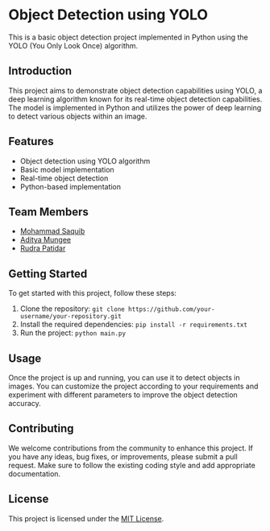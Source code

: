 # Object Detection using YOLO

This is a basic object detection project implemented in Python using the YOLO (You Only Look Once) algorithm.

## Introduction

This project aims to demonstrate object detection capabilities using YOLO, a deep learning algorithm known for its real-time object detection capabilities. The model is implemented in Python and utilizes the power of deep learning to detect various objects within an image.

## Features

- Object detection using YOLO algorithm
- Basic model implementation
- Real-time object detection
- Python-based implementation

## Team Members

- [Mohammad Saquib](https://github.com/saquib34)
- [Aditya Mungee](https://github.com/HeyItsAditya)
- [Rudra Patidar](https://github.com/Rudra1305)

## Getting Started

To get started with this project, follow these steps:

1. Clone the repository: `git clone https://github.com/your-username/your-repository.git`
2. Install the required dependencies: `pip install -r requirements.txt`
3. Run the project: `python main.py`

## Usage

Once the project is up and running, you can use it to detect objects in images. You can customize the project according to your requirements and experiment with different parameters to improve the object detection accuracy.

## Contributing

We welcome contributions from the community to enhance this project. If you have any ideas, bug fixes, or improvements, please submit a pull request. Make sure to follow the existing coding style and add appropriate documentation.

## License

This project is licensed under the [MIT License](LICENSE).
